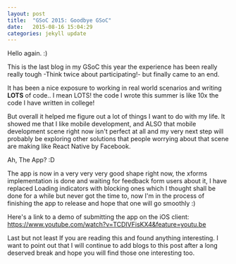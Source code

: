 ```yaml
---
layout: post
title:  "GSoC 2015: Goodbye GSoC"
date:   2015-08-16 15:04:29
categories: jekyll update
---
```


Hello again. :)


This is the last blog in my GSoC this year the experience has been really really tough -Think twice about participating!-
but finally came to an end.

It has been a nice exposure to working in real world scenarios and writing **LOTS** of code.. I mean LOTS!
the code I wrote this summer is like 10x the code I have written in college!

But overall it helped me figure out a lot of things I want to do with my life. It showed me that I like mobile development,
and ALSO that mobile development scene right now isn't perfect at all and my very next step will probably be exploring
other solutions that people worrying about that scene are making like React Native by Facebook.

Ah, The App? :D

The app is now in a very very very good shape right now, the xforms implementation is done and waiting for feedback form
users about it, I have replaced Loading indicators with blocking ones which I thought shall be done for a while but never
got the time to, now I'm in the process of finishing the app to release and hope that one will go smoothly :)

Here's a link to a demo of submitting the app on the iOS client: https://www.youtube.com/watch?v=TCDIVFisKX4&feature=youtu.be

Last but not least If you are reading this and found anything interesting. I want to point out that I will continue to
add blogs to this post after a long deserved break and hope you will find those one interesting too.

